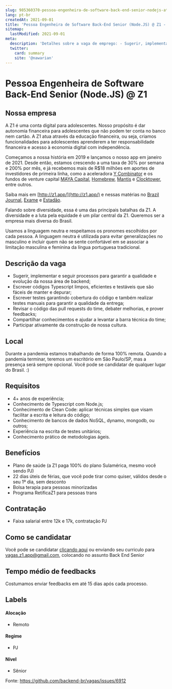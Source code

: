 ```yaml
---
slug: 985360370-pessoa-engenheira-de-software-back-end-senior-nodejs-at-z1
lang: pt-br
createdAt: 2021-09-01
title: 'Pessoa Engenheira de Software Back-End Senior (Node.JS) @ Z1 - Vaga de Emprego'
sitemap:
  lastModified: 2021-09-01
meta:
  description: 'Detalhes sobre a vaga de emprego: - Sugerir, implementar e seguir processos para garantir a qualidade e evolução da nossa área de backend; - Escrever códigos Typescript limpos, eficientes e testáveis que são fáceis de manter e depurar; - Escrever testes garantindo cobertura do código e também realizar testes manuais para garantir a qualidade da entrega; - Revisar o código das pull requests do time, debater melhorias, e prover feedbacks; - Compartilhar conhecimentos e ajudar a levantar a barra técnica do time; - Participar ativamente da construção de nossa cultura.'
  twitter:
    card: summary
    site: '@nawarian'
---
```


# Pessoa Engenheira de Software Back-End Senior (Node.JS) @ Z1

<!--
==================================================
Caso a vaga for remoto durante a pandemia informar no texto "Remoto durante o covid"
==================================================
-->
<!-- 
==================================================
POR FAVOR, SÓ POSTE SE A VAGA FOR PARA BACK-END!

Não faça distinção de gênero no título da vaga.

Use: "Back-End Developer" ao invés de 
"Desenvolvedor Back-End" \o/

Exemplo: `[São Paulo] Back-End Developer @ NOME DA EMPRESA`
==================================================
-->

## Nossa empresa

A Z1 é uma conta digital para adolescentes. Nosso propósito é dar autonomia financeira para adolescentes que não podem ter conta no banco nem cartão. A Z1 atua através da educação financeira, ou seja, criamos funcionalidades para adolescentes aprenderem a ter responsabilidade financeira e acesso à economia digital com independência.
 
Começamos a nossa história em 2019 e lançamos o nosso app em janeiro de 2021. Desde então, estamos crescendo a uma taxa de 30% por semana e 200% por mês, e já recebemos mais de R$18 milhões em aportes de investidores de primeira linha, como a aceleradora [Y Combinator](https://www.ycombinator.com/) e os fundos de venture capital [MAYA Capital](https://www.maya.capital/), [Homebrew](https://homebrew.co/), [Mantis](https://www.mantisvc.com/) e [Clocktower](https://www.clocktowerventures.com/), entre outros.
 
Saiba mais em [http://z1.app/](http://z1.app/) e nessas matérias no [Brazil Journal](https://braziljournal.com/z1-o-banco-teen-que-quer-crescer-com-o-cliente), [Exame](https://exame.com/pme/z1-a-fintech-da-geracao-z-recebe-aporte-da-y-combinator/) e [Estadão](https://link.estadao.com.br/noticias/inovacao,fintech-z1-chega-ao-mercado-com-conta-digital-para-adolescentes,70003513832).

Falando sobre diversidade, essa é uma das principais batalhas da Z1. A diversidade e a luta pela equidade é um pilar central da Z1. Queremos ser a empresa mais diversa do Brasil. 

Usamos a linguagem neutra e respeitamos os pronomes escolhidos por cada pessoa. A linguagem neutra é utilizada para evitar generalizações no masculino e incluir quem não se sente confortável em se associar a limitação masculina e feminina da língua portuguesa tradicional.

## Descrição da vaga

- Sugerir, implementar e seguir processos para garantir a qualidade e evolução da nossa área de backend;
- Escrever códigos Typescript limpos, eficientes e testáveis que são fáceis de manter e depurar;
- Escrever testes garantindo cobertura do código e também realizar testes manuais para garantir a qualidade da entrega;
- Revisar o código das pull requests do time, debater melhorias, e prover feedbacks;
- Compartilhar conhecimentos e ajudar a levantar a barra técnica do time;
- Participar ativamente da construção de nossa cultura.

## Local

Durante a pandemia estamos trabalhando de forma 100% remota. 
Quando a pandemia terminar, teremos um escritório em São Paulo/SP, mas a presença será sempre opcional.
Você pode se candidatar de qualquer lugar do Brasil. :)

## Requisitos

- 4+ anos de experiência;
- Conhecimento de Typescript com Node.js;
- Conhecimento de Clean Code: aplicar técnicas simples que visam facilitar a escrita e leitura do código;
- Conhecimento de bancos de dados NoSQL, dynamo, mongodb, ou outros;
- Experiência na escrita de testes unitários;
- Conhecimento prático de metodologias ágeis.

## Benefícios

- Plano de saúde (a Z1 paga 100% do plano Sulamérica, mesmo você sendo PJ)
- 22 dias úteis de férias, que você pode tirar como quiser, válidos desde o seu 1º dia, sem desconto
- Bolsa terapia para pessoas minorizadas
- Programa RetificaZ1 para pessoas trans

## Contratação

- Faixa salarial entre 12k e 17k, contratação PJ

## Como se candidatar

Você pode se candidatar [clicando aqui](https://jobs.lever.co/z1.app/a1db7ec0-e1b9-4a70-961a-0c2ab81b2282)
ou enviando seu curriculo para vagas.z1.app@gmail.com, colocando no assunto Back End Senior

## Tempo médio de feedbacks

Costumamos enviar feedbacks em até 15 dias após cada processo.

## Labels
<!-- retire os labels que não fazem sentido à vaga -->

#### Alocação
- Remoto

#### Regime
- PJ

#### Nível
- Sênior




Fonte: https://github.com/backend-br/vagas/issues/6912